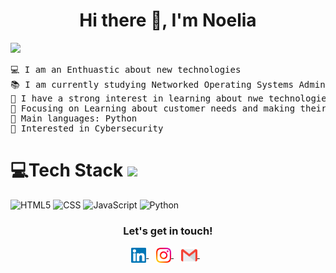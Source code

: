 <h1 align="center"> Hi there 👋, I'm Noelia</h1>

<a target="_blank" href="https://www.noeliamed.gr"><img src="https://github.com/noeliamed/noeliamed/assets/128001264/e7d9811b-2827-40de-a54e-c2e31cd96f4f"/></a>

<pre>
💻 I am an Enthuastic about new technologies
📚 I am currently studying Networked Operating Systems Administration.
📝 I have a strong interest in learning about nwe technologies, languages, etc.
🌱 Focusing on Learning about customer needs and making their lives easier
🌟 Main languages: Python
🚩 Interested in Cybersecurity
</pre>

# 💻Tech Stack <img src = "https://media2.giphy.com/media/QssGEmpkyEOhBCb7e1/giphy.gif?cid=ecf05e47a0n3gi1bfqntqmob8g9aid1oyj2wr3ds3mg700bl&rid=giphy.gif" width = 32px>
![HTML5](https://img.shields.io/badge/html5-%23E34F26.svg?style=for-the-badge&logo=html5&logoColor=white) ![CSS](https://img.shields.io/badge/css-%231572B6.svg?style=for-the-badge&logo=css&logoColor=white) ![JavaScript](https://img.shields.io/badge/javascript-%23323330.svg?style=for-the-badge&logo=javascript&logoColor=%23F7DF1E) ![Python](https://img.shields.io/badge/python-darkblue.svg?style=for-the-badge&logo=python&logoColor=white)

<div align="center">
  <h3><b>Let's get in touch! </b></h3>
</div>
<p align="center">
<a href="https://https://www.linkedin.com/in/noelia-medina-medina-244643213/" target="_blank">
  <img align="center" alt="Noelia Medina | Linkedin" width="24px" src="https://github.com/SatYu26/SatYu26/blob/master/Assets/Linkedin.svg" />
</a> &nbsp;&nbsp;
<a href=https://www.instagram.com/noeliamedina.xo/" target="_blank">
  <img align="center" alt="Noelia Medina | Instagram" width="24px" src="https://github.com/SatYu26/SatYu26/blob/master/Assets/Instagram.svg" />
</a> &nbsp;&nbsp;
<a href="mailto:noelia27medina@gmail.com" >
  <img align="center" alt="Noelia Medina | Gmail" width="26px" src="https://github.com/SatYu26/SatYu26/blob/master/Assets/Gmail.svg" />
</a> &nbsp;&nbsp;
<p>

